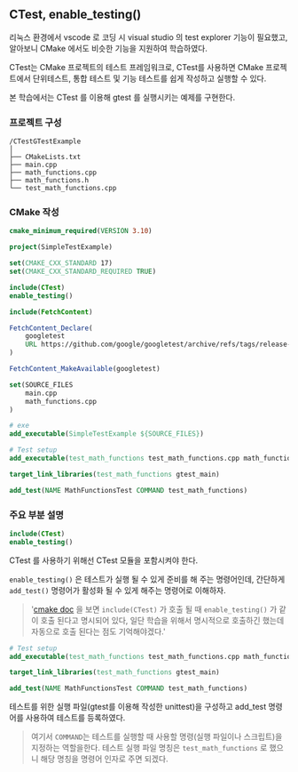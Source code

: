 ## CTest, enable_testing()

리눅스 환경에서 vscode 로 코딩 시 visual studio 의 test explorer 기능이 필요했고, 알아보니 CMake 에서도 비슷한 기능을 지원하여 학습하였다.

CTest는 CMake 프로젝트의 테스트 프레임워크로, CTest를 사용하면 CMake 프로젝트에서 단위테스트, 통합 테스트 및 기능 테스트를 쉽게 작성하고 실행할 수 있다.

본 학습에서는 CTest 를 이용해 gtest 를 실행시키는 예제를 구현한다.

### 프로젝트 구성
```
/CTestGTestExample
│
├── CMakeLists.txt
├── main.cpp
├── math_functions.cpp
├── math_functions.h
└── test_math_functions.cpp
```

### CMake 작성
```cmake
cmake_minimum_required(VERSION 3.10)

project(SimpleTestExample)

set(CMAKE_CXX_STANDARD 17)
set(CMAKE_CXX_STANDARD_REQUIRED TRUE)

include(CTest)
enable_testing()

include(FetchContent)

FetchContent_Declare(
    googletest
    URL https://github.com/google/googletest/archive/refs/tags/release-1.12.1.zip
)

FetchContent_MakeAvailable(googletest)

set(SOURCE_FILES 
    main.cpp
    math_functions.cpp
)

# exe
add_executable(SimpleTestExample ${SOURCE_FILES})

# Test setup
add_executable(test_math_functions test_math_functions.cpp math_functions.cpp)

target_link_libraries(test_math_functions gtest_main)

add_test(NAME MathFunctionsTest COMMAND test_math_functions)
```

### 주요 부분 설명
```cmake
include(CTest)
enable_testing()
```
CTest 를 사용하기 위해선 CTest 모듈을 포함시켜야 한다.

`enable_testing()` 은 테스트가 실행 될 수 있게 준비를 해 주는 명령어인데, 간단하게 `add_test()` 명령어가 활성화 될 수 있게 해주는 명령어로 이해하자.

> '[cmake doc](https://cmake.org/cmake/help/latest/command/enable_testing.html) 을 보면 `include(CTest)` 가 호출 될 때 `enable_testing()` 가 같이 호출 된다고 명시되어 있다, 일단 학습을 위해서 명시적으로 호출하긴 했는데 자동으로 호출 된다는 점도 기억해야겠다.'

```cmake
# Test setup
add_executable(test_math_functions test_math_functions.cpp math_functions.cpp)

target_link_libraries(test_math_functions gtest_main)

add_test(NAME MathFunctionsTest COMMAND test_math_functions)
```
테스트를 위한 실행 파일(gtest를 이용해 작성한 unittest)을 구성하고 add_test 명령어를 사용하여 테스트를 등록하였다.

> 여기서 `COMMAND`는 테스트를 실행할 때 사용할 명령(실행 파일이나 스크립트)을 지정하는 역할을한다. 테스트 실행 파일 명칭은 `test_math_functions` 로 했으니 해당 명칭을 명령어 인자로 주면 되겠다.